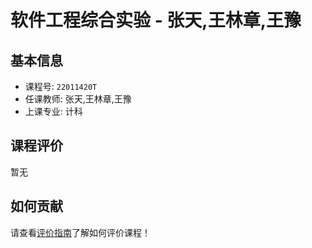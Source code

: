 # 软件工程综合实验 - 张天,王林章,王豫

## 基本信息

- 课程号: `22011420T`
- 任课教师: 张天,王林章,王豫
- 上课专业: 计科

## 课程评价

暂无

## 如何贡献

请查看[评价指南](../how-to-comment.md)了解如何评价课程！
